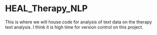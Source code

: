 # HEAL_Therapy_NLP
This is where we will house code for analysis of text data on the therapy text analysis. I think it is high time for version control on this project.
